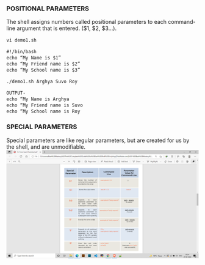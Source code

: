 ### POSITIONAL PARAMETERS
The shell assigns numbers called positional parameters to
each command-line argument that is entered. ($1, $2, $3…).
```
vi demo1.sh
```
```
#!/bin/bash
echo “My Name is $1”
echo “My Friend name is $2”
echo “My School name is $3”
```
```
./demo1.sh Arghya Suvo Roy
```
```
OUTPUT-
echo “My Name is Arghya
echo “My Friend name is Suvo 
echo “My School name is Roy
```
### SPECIAL PARAMETERS
Special parameters are like regular parameters, but are
created for us by the shell, and are unmodifiable.
<br/>
![Name](https://github.com/arghya-roy/bash_script/blob/main/Screenshot%20(620).png "i")
